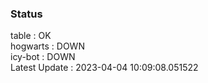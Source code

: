 ### Status


table : OK  
hogwarts : DOWN  
icy-bot : DOWN  
Latest Update : 2023-04-04 10:09:08.051522
